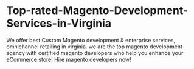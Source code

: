 # Top-rated-Magento-Development-Services-in-Virginia
We offer best Custom Magento development &amp; enterprise services, omnichannel retailing in virginia. we are the top magento development agency with certified magento developers who help you enhance your eCommerce store! Hire magento developers now!
